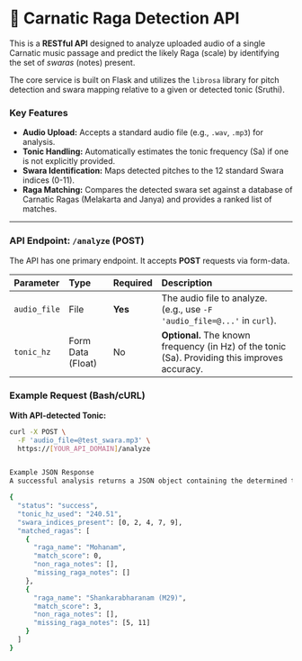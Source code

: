 # 🎵 Carnatic Raga Detection API

This is a **RESTful API** designed to analyze uploaded audio of a single Carnatic music passage and predict the likely Raga (scale) by identifying the set of *swaras* (notes) present.

The core service is built on Flask and utilizes the `librosa` library for pitch detection and swara mapping relative to a given or detected tonic (Sruthi).

### Key Features

* **Audio Upload:** Accepts a standard audio file (e.g., `.wav`, `.mp3`) for analysis.
* **Tonic Handling:** Automatically estimates the tonic frequency (Sa) if one is not explicitly provided.
* **Swara Identification:** Maps detected pitches to the 12 standard Swara indices (0-11).
* **Raga Matching:** Compares the detected swara set against a database of Carnatic Ragas (Melakarta and Janya) and provides a ranked list of matches.

---

### API Endpoint: `/analyze` (POST)

The API has one primary endpoint. It accepts **POST** requests via form-data.

| Parameter | Type | Required | Description |
| :--- | :--- | :--- | :--- |
| `audio_file` | File | **Yes** | The audio file to analyze. (e.g., use `-F 'audio_file=@...'` in `curl`). |
| `tonic_hz` | Form Data (Float) | No | **Optional.** The known frequency (in Hz) of the tonic (Sa). Providing this improves accuracy. |

### Example Request (Bash/cURL)

**With API-detected Tonic:**

```bash
curl -X POST \
  -F 'audio_file=@test_swara.mp3' \
  https://[YOUR_API_DOMAIN]/analyze


Example JSON Response
A successful analysis returns a JSON object containing the determined tonic, the unique set of swaras found, and a ranked list of matching ragas.

{
  "status": "success",
  "tonic_hz_used": "240.51",
  "swara_indices_present": [0, 2, 4, 7, 9],
  "matched_ragas": [
    {
      "raga_name": "Mohanam",
      "match_score": 0,
      "non_raga_notes": [],
      "missing_raga_notes": []
    },
    {
      "raga_name": "Shankarabharanam (M29)",
      "match_score": 3,
      "non_raga_notes": [],
      "missing_raga_notes": [5, 11]
    }
  ]
}
